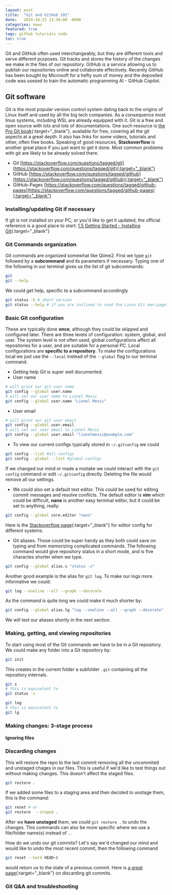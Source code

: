 ```yaml
---
layout: post
title:  "Git and GitHub 101"
date:   2024-10-22 13:30:00 -0600
categories: news
featured: true
tags: github tutorials code
toc: true
--- 
```

Git and GitHub often used interchangeably, but they are different tools and serve different purposes. Git tracks and stores the history of the changes we make in the files of our repository. GitHub is a service allowing us to publish our repositories online and collaborate effectively. Recently GitHub has been bought by Microsoft for a hefty sum of money and the deposited code was usesed to train the automatic programming AI - GitHub Copilot.
## Git software
Git is the most popular version control system dating back to the origins of Linux itself and used by all the big tech companies. As a consequence most linux systems, including WSL are already equipped with it. Git is a free and open source with lots and lots of documentations. One such resource is [the Pro Git book](https://github.com/toshimaru/jekyll-toc){:target="_blank"}, available for free, covering all the git aspects at a great depth. It also has links for some videos, tutorials and other, often free books. Speaking of good resources, **Stackoverflow** is another great place if you just want to get it done. Most common problems with git are likely to be already solved there.
* Git [https://stackoverflow.com/questions/tagged/git](https://stackoverflow.com/questions/tagged/git){:target="_blank"}
* GitHub [https://stackoverflow.com/questions/tagged/github](https://stackoverflow.com/questions/tagged/github){:target="_blank"}
* GitHub-Pages [https://stackoverflow.com/questions/tagged/github-pages](https://stackoverflow.com/questions/tagged/github-pages){:target="_blank"}
### Installing/updating Git if necessary
If git is not installed on your PC, or you'd like to get it updated, the official reference is a good place to start: [1.5 Getting Started - Installing Git](https://git-scm.com/book/en/v2/Getting-Started-Installing-Git){:target="_blank"}
### Git Commands organization
Git commands are organized somewhat like Qiime2. First we type ```git``` followed by a **subcommand** and its parameters if necessary.
Typing one of the following in our terminal gives us the list of git subcommands:
```bash
git
git --help
```
We could get help, specific to a subcommand accordingly
```bash
git status -h # short version
git status --help # if you are inclined to read the Linux Git man-pages
```
### Basic Git configuration
These are typically done **once**, although they could be skipped and configured later.
There are three levels of configuration: system, global, and user. The system level is not often used, global configurations affect all repositories for a user, and are suitable for a personal PC. Local configurations are **specific to a repository**. To make the configurations local we just use the ```--local``` instead of the ```--global``` flag to our terminal command.
* Getting help
Git is super well documented. 
* User name
```bash
# will print our git user name
git config --global user.name
# will set our user name to Lionel Messi
git config --global user.name "Lionel Messi"
```
* User email
```bash
# will print our git user email
git config --global user.email
# will set our user email to Lionel Messi
git config --global user.email "lionelmessi@example.com"
```
* To view our current configs typically stored in ```~/.gitconfig``` we could
```bash
git config --list #all configs
git config --global --list #global configs
``` 
If we changed our mind or made a mistake we could interact with the ```git config``` command or edit ```~/.gitconfig``` directly. Deleting the file would remove all our settings.
* We could also set a default text editor. This could be used for editing commit messages and resolve conflicts. The default editor is **vim** which could be difficult, **nano** is another easy terminal editor, but it could be set to anything, really.
```bash
git config --global core.editor "nano"
```
Here is the [Stackoverflow page](https://stackoverflow.com/questions/2596805/how-do-i-make-git-use-the-editor-of-my-choice-for-editing-commit-messages){:target="_blank"} for editor config for different systems.
* Git aliases. Those could be super handy as they both could save on typing and from memorizing complicated commands.
The following command would give repository status in a short mode, and is five charactes shorter when we type.
```bash
git config --global alias.s "status -s"
```
Another good example is the alias for ```git log```. To make our logs more informative we could:
```bash
git log --oneline --all --graph --decorate
```
As the command is quite long we could make it much shorter by:
```bash
git config --global alias.lg "log --oneline --all --graph --decorate"
```
We will test our aliases shortly in the next section.
### Making, getting, and viewing repositories
To start using most of the Git commands we have to be in a Git repository. We could make any folder into a Git repository by:
```bash
git init
```
This creates in the current folder a subfolder ```.git``` containing all the repository internals.


```bash
git s
# this is equivalent to
git status -s
```

```bash
git log
# this is equivalent to
git lg
```

### Making changes: 3-stage process
#### Ignoring files

### Discarding changes
This will restore the repo to the last commit removing all the uncommited and unstaged chages in our files.
This is useful if we'd like to test things out without making changes. This doesn't affect the staged files.
```bash
git restore .
```
If we added some files to a staging area and then decided to unstage them, this is the command:
```bash
git reset # or
git restore  --staged .
```
After we **have unstaged** them, we could ```git restore .``` to undo the changes.
This commands can also be more specific where we use a file/folder name(s) instead of ```.```.

How do we undo our git commits? Let's say we'd changed our mind and would like to undo the most recent commit, then the following command
```bash
git reset --hard HEAD~1
```
would return us to the state of a previous commit.
Here is [a great page](hhttps://stackoverflow.com/questions/927358/how-do-i-undo-the-most-recent-local-commits-in-git){:target="_blank"} on discarding git commits.
### Git Q&A and troubleshooting



